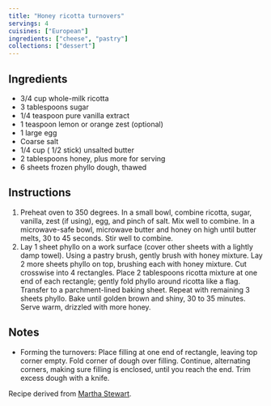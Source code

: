 ```yaml
---
title: "Honey ricotta turnovers"
servings: 4
cuisines: ["European"]
ingredients: ["cheese", "pastry"]
collections: ["dessert"]
---
```


## Ingredients

- 3/4 cup whole-milk ricotta
- 3 tablespoons sugar
- 1/4 teaspoon pure vanilla extract
- 1 teaspoon lemon or orange zest (optional)
- 1 large egg
- Coarse salt
- 1/4 cup ( 1/2 stick) unsalted butter
- 2 tablespoons honey, plus more for serving
- 6 sheets frozen phyllo dough, thawed

## Instructions

1. Preheat oven to 350 degrees. In a small bowl, combine ricotta, sugar, vanilla, zest (if using), egg, and pinch of salt. Mix well to combine. In a microwave-safe bowl, microwave butter and honey on high until butter melts, 30 to 45 seconds. Stir well to combine.
2. Lay 1 sheet phyllo on a work surface (cover other sheets with a lightly damp towel). Using a pastry brush, gently brush with honey mixture. Lay 2 more sheets phyllo on top, brushing each with honey mixture. Cut crosswise into 4 rectangles. Place 2 tablespoons ricotta mixture at one end of each rectangle; gently fold phyllo around ricotta like a flag. Transfer to a parchment-lined baking sheet. Repeat with remaining 3 sheets phyllo. Bake until golden brown and shiny, 30 to 35 minutes. Serve warm, drizzled with more honey.

## Notes

- Forming the turnovers: Place filling at one end of rectangle, leaving top corner empty. Fold corner of dough over filling. Continue, alternating corners, making sure filling is enclosed, until you reach the end. Trim excess dough with a knife.

Recipe derived from [Martha Stewart](https://www.marthastewart.com/319184/honey-ricotta-turnovers).
